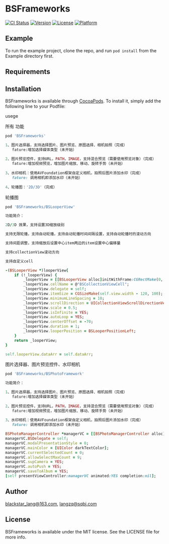 # BSFrameworks

[![CI Status](https://img.shields.io/travis/blackstar_lang@163.com/BSFrameworks.svg?style=flat)](https://travis-ci.org/blackstar_lang@163.com/BSFrameworks)
[![Version](https://img.shields.io/cocoapods/v/BSFrameworks.svg?style=flat)](https://cocoapods.org/pods/BSFrameworks)
[![License](https://img.shields.io/cocoapods/l/BSFrameworks.svg?style=flat)](https://cocoapods.org/pods/BSFrameworks)
[![Platform](https://img.shields.io/cocoapods/p/BSFrameworks.svg?style=flat)](https://cocoapods.org/pods/BSFrameworks)

## Example

To run the example project, clone the repo, and run `pod install` from the Example directory first.

## Requirements

## Installation

BSFrameworks is available through [CocoaPods](https://cocoapods.org). To install
it, simply add the following line to your Podfile:


usege

所有 功能
```ruby
pod 'BSFrameworks'
```
```ruby
1、图片选择器，支持选择图片、图片预览、原图选择、相机拍照（完成）
   fature:增加选择媒体类型（未开始）
   
2、图片预览控件，支持URL，PATH，IMAGE，支持混合预览（需要使用预览对象）（完成）
   fature:增加视频预览，增加图片缩放、移动、旋转手势（未开始）
   
3、水印相机：使用AVFoundation框架自定义相机，拍照后图片添加水印（完成）
   fature: 调用相机即添加水印（未开始）
  
4、轮播图：'2D/3D'（完成）
```

轮播图
```ruby
pod 'BSFrameworks/BSLooperView'
```

``` ruby
功能简介：

2D/3D 效果，支持设置3D缩放级别

支持无限轮播，支持自动轮播，支持自动轮播时间间隔设置，支持自动轮播时的滚动方向

支持间距调整，支持缩放后设置中心item两边的item设置中心偏移量

支持collectionView滚动方向

支持自定义cell

```

```ruby
-(BSLooperView *)looperView{
    if (!_looperView) {
        _looperView = [[BSLooperView alloc]initWithFrame:CGRectMake(0, 300, self.view.width, 300)];
        _looperView.cellName = @"BSCollectionViewCell";
        _looperView.delegate = self;
        _looperView.itemSize = CGSizeMake(self.view.width - 120, 100);
        _looperView.minimumLineSpacing = 10;
        _looperView.scrollDirection = UICollectionViewScrollDirectionVertical;
        _looperView.scale = 0.5;
        _looperView.isInfinite = YES;
        _looperView.autoLoop = YES;
        _looperView.centerOffset = -70;
        _looperView.duration = 1;
        _looperView.looperPosition = BSLooperPositionLeft;
    }
    return _looperView;
}

self.looperView.dataArr = self.dataArr;
```

图片选择器、图片预览控件、水印相机
```ruby
pod 'BSFrameworks/BSPhotoFramework'
```

``` ruby
功能简介：

1、图片选择器，支持选择图片、图片预览、原图选择、相机拍照（完成）
   fature:增加选择媒体类型（未开始）
   
2、图片预览控件，支持URL，PATH，IMAGE，支持混合预览（需要使用预览对象）（完成）
   fature:增加视频预览，增加图片缩放、移动、旋转手势（未开始）
   
3、水印相机：使用AVFoundation框架自定义相机，拍照后图片添加水印（完成）
   fature: 调用相机即添加水印（未开始）
```

```ruby
BSPhotoManagerController *managerVC = [[BSPhotoManagerController alloc]init];
managerVC.BSDelegate = self;
managerVC.modalPresentationStyle = 0;
managerVC.mainColor = [UIColor darkTextColor];
managerVC.currentSelectedCount = 0;
managerVC.allowSelectMaxCount = 9;
managerVC.supCamera = YES;
managerVC.autoPush = YES;
managerVC.saveToAlbum = YES;
[self presentViewController:managerVC animated:YES completion:nil];

```

## Author

blackstar_lang@163.com, langzq@sqbj.com

## License

BSFrameworks is available under the MIT license. See the LICENSE file for more info.
